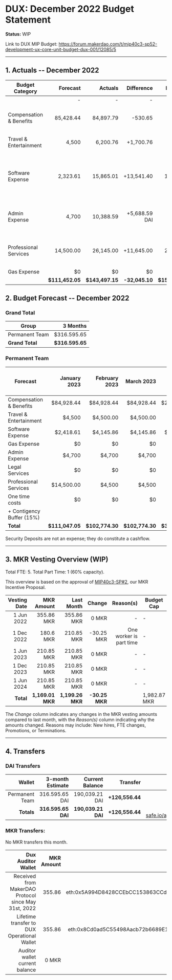 # DUX: December 2022 Budget Statement

**Status:** WIP

Link to DUX MIP Budget: https://forum.makerdao.com/t/mip40c3-sp52-development-ux-core-unit-budget-dux-001/12085/5

---

## 1. Actuals -- December 2022

| Budget Category               |  Forecast |  Actuals |  Difference |  Payments |                  Comment |
| ----------------------------- | -----------: | --------------: | --------------: | -----------: | ------------------------------------------------------------------------------------------------: |
|                               |            - |               - |               - |       97,000 |                                                                                                   |
| Compensation & Benefits      | 85,428.44 | 84,897.79 | -530.65 |            - | Variation on estimate. No outstanding reason. |
| Travel & Entertainment          | 4,500 | 6,200.76 | +1,700.76 |             | High acommodation costs. |
| Software Expense | 2,323.61 | 15,865.01 | +13,541.40 | 11,700.00 | Alchemy has been billed for Sem I-2023. Also: Figma, Frontend Masters and Bitwarden. |
| Admin Expense              | 4,700 | 10,388.59 | +5,688.59 DAI |             | A credit card top up of 5,144.72 DAI was performed. |
| Professional Services          | 14,500.00 | 26,145.00 | +11,645.00 | 21,645.00 | The contractor was paid  for the month plus one month in advance. |
| Gas Expense                      |             $0 |           $0 |            $0 |            $0 |                         - |
|                               | **$111,452.05** | **$143,497.15** | **-32,045.10** | **$159,184.51** |                                     - |

## 2. Budget Forecast -- December 2022

### Grand Total

| Group           |     3 Months |
| --------------- | -----------: |
| Permanent Team  |     $316.595.65 |
| **Grand Total** | **$316.595.65** |

### Permanent Team

| Forecast                      | January 2023 | February 2023 | March 2023 | 3-month Total | MIP Budget Forecast/ CAP |
| ----------------------------- | -------------: | -----------: | ------------: | ------------: | -----------------------: |
| Compensation & Benefits      | $84,928.44      | $84,928.44   | $84,928.44    | $254,785.32   | $275,000 |
| Travel & Entertainment       | $4,500          | $4,500.00    | $4,500.00     | $13,500       | $13,500  |
| Software Expense             | $2,418.61       | $4,145.86    | $4,145.86     | $10,710.33    | $27,000  |
| Gas Expense                  | $0              | $0           | $0            | $0            | $3,000   |
| Admin Expense                | $4,700          | $4,700       | $4,700        | $14,100       | $19,500  |
| Legal Services               | $0              | $0           | $0            | $0            | $16,500  |
| Professional Services        | $14,500.00      | $4,500       | $4,500        | $23,500       | $45,000  |
| One time costs               | $0              | $0           | $0            | $0            | $21,000  |
| + Contigency Buffer (15%)    |                 |              |               |               | $63,075  |
| **Total**                    | **$111,047.05** | **$102,774.30** | **$102,774.30** | **$316,595.65** | **$483,575** |

Security Deposits are not an expense; they do constitute a cashflow.

---

## 3. MKR Vesting Overview (WIP)

Total FTE: 5. Total Part Time: 1 (60% capacity).

This overview is based on the approval of [MIP40c3-SP#2](https://forum.makerdao.com/t/mip40c3-sp27-development-ux-core-unit-mkr-budget-dux-001/9777), our MKR Incentive Proposal.

| Vesting Date |       MKR Amount |       Last Month |    Change | Reason(s) | Budget Cap   | MKR Actuals |
| -----------: | ---------------: | ---------------: | --------: | --------: | ------------ | ----------- |
|   1 Jun 2022 |       355.86 MKR |       355.86 MKR |     0 MKR |         - | -            | 355.86      |
|  1 Dec 2022 |       180.6 MKR |       210.85 MKR |     -30.25 MKR |         One worker is part time | -            | -           |
|   1 Jun 2023 |       210.85 MKR |       210.85 MKR |     0 MKR |         - | -            | -           |
|  1 Dec 2023 |       210.85 MKR |       210.85 MKR |     0 MKR |         - | -            | -           |
|   1 Jun 2024 |       210.85 MKR |       210.85 MKR |     0 MKR |         - | -            | -           |
|    **Total** | **1,169.01 MKR** | **1,199.26 MKR** | **-30.25 MKR** |           | 1,982.87 MKR | 355.86      |

The _Change_ column indicates any changes in the MKR vesting amounts compared to last month, with the _Reason(s)_ column indicating why the amounts changed. Reasons may include: New hires, FTE changes, Promotions, or Terminations.

---

## 4. Transfers

### DAI Transfers

|         Wallet | 3-month Estimate |    Current Balance |        Transfer |                                                                                                                    Multi-sig Address |
| -------------: | ---------------: | -----------------: | --------------: | -----------------------------------------------------------------------------------------------------------------------------------: |
| Permanent Team |      316.595.65 DAI |     190,039.21 DAI | **+126,556.44** | [0x8Cd0ad5C55498Aacb72b6689E1da5A284C69c0C7](https://gnosis-safe.io/app/#/safes/0x8Cd0ad5C55498Aacb72b6689E1da5A284C69c0C7/balances) |
|     **Totals** |  **316.595.65 DAI** | **190,039.21 DAI** | **+126,556.44** |https://gnosis-safe.io/app/eth:0x8Cd0ad5C55498Aacb72b6689E1da5A284C69c0C7/balances                                                                                                                                      |

### MKR Transfers:

No MKR transfers this month.

|                                   Dux Auditor Wallet | MKR Amount |                              Multi-sig address |
| ---------------------------------------------------: | ---------: | ---------------------------------------------: |
| Received from MakerDAO Protocol since May 31st, 2022 |     355.86 | eth:0x5A994D8428CCEbCC153863CCdA9D2Be6352f89ad |
|          Lifetime transfer to DUX Operational Wallet |     355.86 | eth:0x8Cd0ad5C55498Aacb72b6689E1da5A284C69c0C7 |
|                       Auditor wallet current balance |      0 MKR |                                                |


